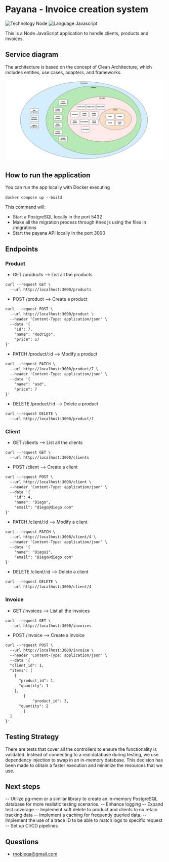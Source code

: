 # Payana - Invoice creation system

![Technology Node](https://img.shields.io/badge/technology-Node-blue.svg)
![Language Javascript](https://img.shields.io/badge/Language-JavaScript-brightgreen.svg)

This is a Node JavaScript application to handle clients, products and invoices.

## Service diagram

The architecture is based on the concept of Clean Architecture, which includes entities, use cases, adapters, and frameworks.

![](static/Payana-clean.arch.jpg)

## How to run the application

You can run the app locally with Docker executing

```docker compose up --build ```

This command will:
- Start a PostgreSQL locally in the port 5432
- Make all the migration process through Knex js using the files in /migrations
- Start the payana API locally in the port 3000

## Endpoints

### Product
- GET /products --> List all the products
```
curl --request GET \
  --url http://localhost:3000/products
```

    
- POST /product --> Create a product
```
curl --request POST \
  --url http://localhost:3000/product \
  --header 'Content-Type: application/json' \
  --data '{
	"id": 7,
	"name": "Rodrigo",
	"price": 17
}'
```

- PATCH /product/:id --> Modify a product
```
curl --request PATCH \
  --url http://localhost:3000/product/7 \
  --header 'Content-Type: application/json' \
  --data '{
	"name": "asd",
	"price": 7
}'
```

- DELETE /product/:id --> Delete a product
```
curl --request DELETE \
  --url http://localhost:3000/product/7
```

### Client
- GET /clients --> List all the clients
```
curl --request GET \
  --url http://localhost:3000/clients
```

    
- POST /client --> Create a client
```
curl --request POST \
  --url http://localhost:3000/client \
  --header 'Content-Type: application/json' \
  --data '{
	"id": 4,
	"name": "Diego",
	"email": "diego@diego.com"
}'
```

- PATCH /client/:id --> Modify a client
```
curl --request PATCH \
  --url http://localhost:3000/client/4 \
  --header 'Content-Type: application/json' \
  --data '{
	"name": "Diegui",
	"email": "Diego@diego.com"
}'
```

- DELETE /client/:id --> Delete a client
```
curl --request DELETE \
  --url http://localhost:3000/client/4
```

### Invoice
- GET /invoices --> List all the invoices
```
curl --request GET \
  --url http://localhost:3000/invoices
```

- POST /invoice --> Create a invoice
```
curl --request POST \
  --url http://localhost:3000/invoice \
  --header 'Content-Type: application/json' \
  --data '{
  "client_id": 1,
  "items": [
    {
      "product_id": 1,
      "quantity": 1
    },
		{
			"product_id": 3,
      "quantity": 2
		}
  ]
}'
```
## Testing Strategy

There are tests that cover all the controllers to ensure the functionality is validated. Instead of connecting to a real database during testing, we use dependency injection to swap in an in-memory database. This decision has been made to obtain a faster execution and minimize the resources that we use.

## Next steps

-- Utilize pg-mem or a similar library to create an in-memory PostgreSQL database for more realistic testing scenarios.
-- Enhance logging
-- Expand test coverage
-- Implement soft delete to product and clients to no retain tracking data
-- Implement a caching for frequently queried data.
-- Implement the use of a trace ID to be able to match logs to specific request
-- Set up CI/CD pipelines

 
## Questions

* [rnoblega@gmail.com](rnoblega@gmail.com)

